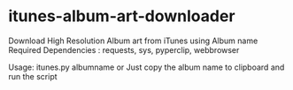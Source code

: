 # itunes-album-art-downloader
Download High Resolution Album art from iTunes  using Album name
Required Dependencies : requests, sys, pyperclip, webbrowser

Usage:
     itunes.py albumname 
           or 
     Just copy the album name to clipboard and run the script
